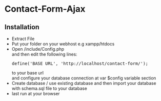 Contact-Form-Ajax
=================
<h2> Installation </h2>
<ul>
	<li>Extract File</li>
	<li>Put your folder on your webhost e.g xampp/htdocs</li>
	<li>Open /include/Config.php <br>
		and then edit the following lines: <br>
		<pre>define('BASE_URL', 'http://localhost/contact-form/'); </pre>
		to your base url <br>
		and configure your database connection at var $config variable section <br>
	</li>
	<li>
		Create database / use existing database and then import your database with schema.sql file to your database
	</li>
	<li>
		last run at your browser
	</li>
</li>
